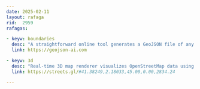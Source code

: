 ```yaml
---
date: 2025-02-11
layout: rafaga
rid:  2959
rafagas:

- keyw: boundaries
  desc: "A straightforward online tool generates a GeoJSON file of any administrative polygon derived from OSM data"
  link: https://geojson-ai.com

- keyw: 3d
  desc: "Real-time 3D map renderer visualizes OpenStreetMap data using the WebGL2 API and is still in the early development phase"
  link: https://streets.gl/#41.38249,2.18033,45.00,0.00,2834.24

---
```

